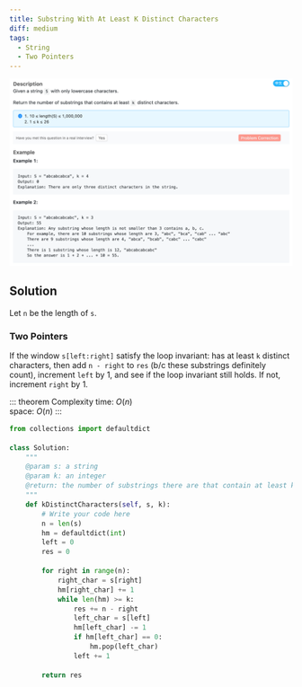 ```yaml
---
title: Substring With At Least K Distinct Characters
diff: medium
tags:
  - String
  - Two Pointers
---
```


<img class="medium-zoom" src="/algo/substring-with-at-least-k-distinct-characters.png" alt="https://www.lintcode.com/problem/1375">

## Solution

Let `n` be the length of `s`.

### Two Pointers

If the window `s[left:right]` satisfy the loop invariant: has at least `k` distinct characters, then add `n - right` to `res` (b/c these substrings definitely count), increment `left` by $1$, and see if the loop invariant still holds. If not, increment `right` by 1.

::: theorem Complexity
time: $O(n)$  
space: $O(n)$
:::

```py
from collections import defaultdict

class Solution:
    """
    @param s: a string
    @param k: an integer
    @return: the number of substrings there are that contain at least k distinct characters
    """
    def kDistinctCharacters(self, s, k):
        # Write your code here
        n = len(s)
        hm = defaultdict(int)
        left = 0
        res = 0

        for right in range(n):
            right_char = s[right]
            hm[right_char] += 1
            while len(hm) >= k:
                res += n - right
                left_char = s[left]
                hm[left_char] -= 1
                if hm[left_char] == 0:
                    hm.pop(left_char)
                left += 1

        return res
```

